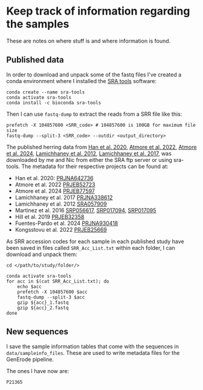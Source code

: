 # Keep track of information regarding the samples

These are notes on where stuff is and where information is found.

## Published data

In order to download and unpack some of the fastq files I've created a conda environment where I installed the [SRA tools](https://github.com/ncbi/sra-tools) software:
```
conda create --name sra-tools
conda activate sra-tools
conda install -c bioconda sra-tools
```

Then I can use `fastq-dump` to extract the reads from a SRR file like this:
```
prefetch -X 104857600 <SRR_code> # 104857600 is 100GB for maximum file size
fastq-dump --split-3 <SRR_code> --outdir <output_directory>
```

The published herring data from [Han et al. 2020](https://elifesciences.org/articles/61076), [Atmore et al. 2022](https://www.pnas.org/doi/10.1073/pnas.2208703119), [Atmore et al. 2024](https://onlinelibrary.wiley.com/doi/10.1111/gcb.70010), [Lamichhaney et al. 2012](https://www.pnas.org/doi/full/10.1073/pnas.1216128109), [Lamichhaney et al. 2017](https://doi.org/10.1073/pnas.1617728114),
was downloaded by me and Nic from either the SRA ftp server or using sra-tools. The metadata for their respective projects can be found at:
- Han et al. 2020: [PRJNA642736](https://www.ncbi.nlm.nih.gov/Traces/study/?acc=PRJNA642736&o=acc_s%3Aa)
- Atmore et al. 2022 [PRJEB52723](https://www.ncbi.nlm.nih.gov/Traces/study/?page=2&acc=PRJEB52723&o=acc_s%3Aa)
- Atmore et al. 2024 [PRJEB77597](https://www.ncbi.nlm.nih.gov/Traces/study/?page=2&acc=PRJEB77597&o=acc_s%3Aa)
- Lamichhaney et al. 2017 [PRJNA338612](https://www.ncbi.nlm.nih.gov/Traces/study/?acc=PRJNA338612&o=acc_s%3Aa)
- Lamichhaney et al. 2012 [SRA057909](https://www.ncbi.nlm.nih.gov/sra/?term=sra057909)
- Martinez et al. 2016 [SRP056617](https://trace.ncbi.nlm.nih.gov/Traces/study/?acc=SRP056617&o=acc_s%3Aa), [SRP017094](https://trace.ncbi.nlm.nih.gov/Traces/study/?acc=SRP017094&o=acc_s%3Aa), [SRP017095](https://trace.ncbi.nlm.nih.gov/Traces/study/?acc=SRP017095&o=acc_s%3Aa)
- Hill et al. 2019 [PRJEB32358](https://www.ncbi.nlm.nih.gov/Traces/study/?acc=PRJEB32358&o=acc_s%3Aa)
- Fuentes-Pardo et al. 2024 [PRJNA930418](https://www.ncbi.nlm.nih.gov/Traces/study/?acc=PRJNA930418&o=acc_s%3Aa)
- Kongsstovu et al. 2022 [PRJEB25669](https://www.ncbi.nlm.nih.gov/Traces/study/?acc=PRJEB25669&o=acc_s%3Aa)

As SRR accession codes for each sample in each published study have been saved in files called `SRR_Acc_List.txt` within each folder, I can download and unpack them:
```
cd </path/to/study/folder/>

conda activate sra-tools
for acc in $(cat SRR_Acc_List.txt); do 
    echo $acc
    prefetch -X 104857600 $acc
    fastq-dump --split-3 $acc
    gzip ${acc}_1.fastq
    gzip ${acc}_2.fastq
done
```

## New sequences

I save the sample information tables that come with the sequences in `data/sampleinfo_files`. These are used to write metadata files for the GenErode pipeline.

The ones I have now are:
```
P21365
```
